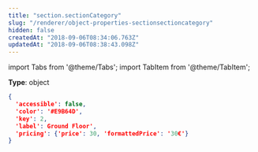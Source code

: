 ```yaml
---
title: "section.sectionCategory"
slug: "/renderer/object-properties-sectionsectioncategory"
hidden: false
createdAt: "2018-09-06T08:34:06.763Z"
updatedAt: "2018-09-06T08:38:43.098Z"
---
```


import Tabs from '@theme/Tabs';
import TabItem from '@theme/TabItem';

**Type**: object  

```json
{
  'accessible': false,
  'color': '#E9B64D',
  'key': 2,
  'label': Ground Floor',
  'pricing': {'price': 30, 'formattedPrice': '30€'}
}
```

